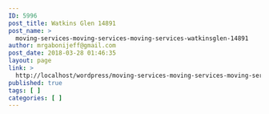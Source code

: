 ```yaml
---
ID: 5996
post_title: Watkins Glen 14891
post_name: >
  moving-services-moving-services-moving-services-watkinsglen-14891
author: mrgabonijeff@gmail.com
post_date: 2018-03-28 01:46:35
layout: page
link: >
  http://localhost/wordpress/moving-services-moving-services-moving-services-watkinsglen-14891/
published: true
tags: [ ]
categories: [ ]
---
```

